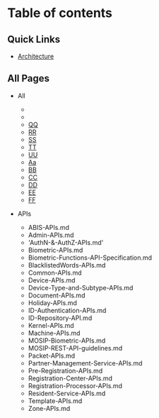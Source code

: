 # Table of contents

## Quick Links 

* [Architecture](MOSIP-Architecture.md)

## All Pages
* All
    * [](MOSIP-Architecture.md) 
    * [](Pre-Registration-APIs.md) 
    * [QQ](Pre-Registration-UI-Developer-Environment-Setup.md) 
    * [RR](MOSIP-Architecture.md) 
    * [SS](Pre-Registration-Functionality.md) 
    * [TT](MOSIP-Architecture-Principles.md) 
    * [UU](Pre-Registration.md)	
    * [Aa](Pre-Registration-APIs.md) 
    * [BB](Pre-Registration-UI-Developer-Environment-Setup.md) 
    * [CC](MOSIP-Architecture.md) 
    * [DD](Pre-Registration-Functionality.md) 
    * [EE](MOSIP-Architecture-Principles.md) 
    * [FF](Pre-Registration.md)	

* APIs
    * ABIS-APIs.md
    * Admin-APIs.md
    * 'AuthN-&-AuthZ-APIs.md'
    * Biometric-APIs.md
    * Biometric-Functions-API-Specification.md
    * BlacklistedWords-APIs.md
    * Common-APIs.md
    * Device-APIs.md
    * Device-Type-and-Subtype-APIs.md
    * Document-APIs.md
    * Holiday-APIs.md
    * ID-Authentication-APIs.md
    * ID-Repository-API.md
    * Kernel-APIs.md
    * Machine-APIs.md
    * MOSIP-Biometric-APIs.md
    * MOSIP-REST-API-guidelines.md
    * Packet-APIs.md
    * Partner-Management-Service-APIs.md
    * Pre-Registration-APIs.md
    * Registration-Center-APIs.md
    * Registration-Processor-APIs.md
    * Resident-Service-APIs.md
    * Template-APIs.md
    * Zone-APIs.md






